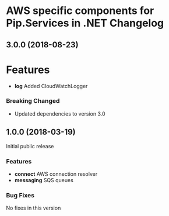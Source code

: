 # AWS specific components for Pip.Services in .NET Changelog

## <a name="3.0.0"></a> 3.0.0 (2018-08-23)

# Features
* **log** Added CloudWatchLogger

### Breaking Changed
* Updated dependencies to version 3.0

## <a name="1.0.0"></a> 1.0.0 (2018-03-19)

Initial public release

### Features
* **connect** AWS connection resolver
* **messaging** SQS queues

### Bug Fixes
No fixes in this version

